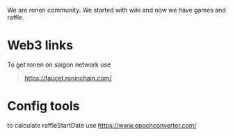 We are ronen community. We started with wiki and now we have games and raffle.

# Web3 links
To get ronen on saigon network use
> https://faucet.roninchain.com/


# Config tools
to calculate raffleStartDate use
https://www.epochconverter.com/
